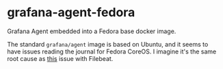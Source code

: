 # grafana-agent-fedora
Grafana Agent embedded into a Fedora base docker image.

The standard `grafana/agent` image is based on Ubuntu, and it seems to have issues reading the journal for Fedora CoreOS.  I imagine it's the same root cause as [this](https://github.com/elastic/beats/issues/30398) issue with Filebeat.
